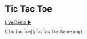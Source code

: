 # Tic Tac Toe

[Live Demo ▶](https://tictactoe-game-lucky.netlify.app/)


![Tic Tac Toe](/Tic Tac Toe Game.png)
